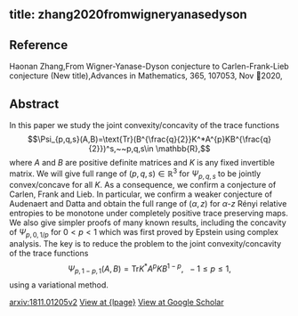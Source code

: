 title: zhang2020fromwigneryanasedyson
---


## Reference

Haonan Zhang,From Wigner-Yanase-Dyson conjecture to Carlen-Frank-Lieb conjecture (New title),Advances in Mathematics, 365, 107053, Nov 2020,

## Abstract 
In this paper we study the joint convexity/concavity of the trace functions $$\Psi_{p,q,s}(A,B)=\text{Tr}(B^{\frac{q}{2}}K^*A^{p}KB^{\frac{q}{2}})^s,~~p,q,s\in \mathbb{R},$$ where $A$ and $B$ are positive definite matrices and $K$ is any fixed invertible matrix. We will give full range of $(p,q,s)\in\mathbb{R}^3$ for $\Psi_{p,q,s}$ to be jointly convex/concave for all $K$. As a consequence, we confirm a conjecture of Carlen, Frank and Lieb. In particular, we confirm a weaker conjecture of Audenaert and Datta and obtain the full range of $(\alpha,z)$ for $\alpha$-$z$ Rényi relative entropies to be monotone under completely positive trace preserving maps. We also give simpler proofs of many known results, including the concavity of $\Psi_{p,0,1/p}$ for $0<p<1$ which was first proved by Epstein using complex analysis. The key is to reduce the problem to the joint convexity/concavity of the trace functions $$\Psi_{p,1-p,1}(A,B)=\text{Tr} K^*A^{p}KB^{1-p},~~-1\le p\le 1, $$ using a variational method.
    

[arxiv:1811.01205v2](https://arxiv.org/abs/1811.01205v2)
[View at {lpage}]({l})
[View at Google Scholar]({schlink})